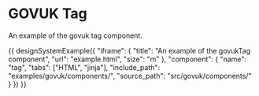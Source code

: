 # GOVUK Tag

An example of the govuk tag component.

{{ designSystemExample({
"iframe": {
    "title": "An example of the govukTag component",
    "url": "example.html",
    "size": "m"
},
"component": {
    "name": "tag",
    "tabs": ["HTML", "jinja"],
    "include_path": "examples/govuk/components/",
    "source_path": "src/govuk/components/"
}
}) }}
